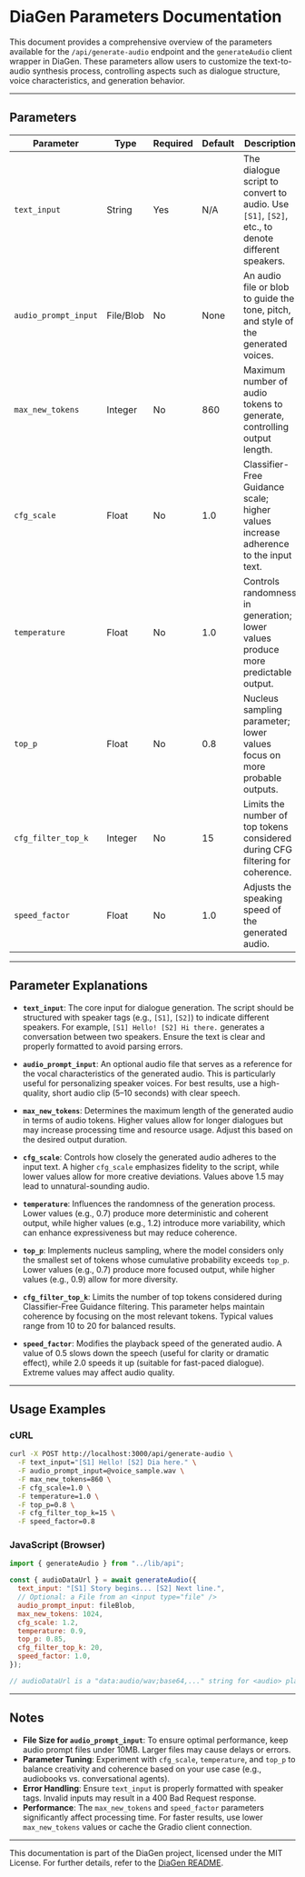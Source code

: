 
# DiaGen Parameters Documentation

This document provides a comprehensive overview of the parameters available for the `/api/generate-audio` endpoint and the `generateAudio` client wrapper in DiaGen. These parameters allow users to customize the text-to-audio synthesis process, controlling aspects such as dialogue structure, voice characteristics, and generation behavior.

---

## Parameters

| Parameter              | Type          | Required | Default | Description                                                                                  | Range/Constraints                          |
|------------------------|---------------|----------|---------|----------------------------------------------------------------------------------------------|--------------------------------------------|
| `text_input`           | String        | Yes      | N/A     | The dialogue script to convert to audio. Use `[S1]`, `[S2]`, etc., to denote different speakers. | Must be non-empty.                         |
| `audio_prompt_input`   | File/Blob     | No       | None    | An audio file or blob to guide the tone, pitch, and style of the generated voices.            | WAV or MP3 format, <10MB recommended.      |
| `max_new_tokens`       | Integer       | No       | 860     | Maximum number of audio tokens to generate, controlling output length.                        | 1–2048; higher values increase duration.   |
| `cfg_scale`            | Float         | No       | 1.0     | Classifier-Free Guidance scale; higher values increase adherence to the input text.           | 0.1–5.0; typical range: 0.8–1.5.           |
| `temperature`          | Float         | No       | 1.0     | Controls randomness in generation; lower values produce more predictable output.              | 0.1–2.0; typical range: 0.7–1.2.           |
| `top_p`                | Float         | No       | 0.8     | Nucleus sampling parameter; lower values focus on more probable outputs.                      | 0.1–1.0; typical range: 0.7–0.9.           |
| `cfg_filter_top_k`     | Integer       | No       | 15      | Limits the number of top tokens considered during CFG filtering for coherence.                | 1–100; typical range: 10–20.               |
| `speed_factor`         | Float         | No       | 1.0     | Adjusts the speaking speed of the generated audio.                                            | 0.5–2.0; 0.5=slower, 2.0=faster.          |

---

## Parameter Explanations

- **`text_input`**: The core input for dialogue generation. The script should be structured with speaker tags (e.g., `[S1]`, `[S2]`) to indicate different speakers. For example, `[S1] Hello! [S2] Hi there.` generates a conversation between two speakers. Ensure the text is clear and properly formatted to avoid parsing errors.

- **`audio_prompt_input`**: An optional audio file that serves as a reference for the vocal characteristics of the generated audio. This is particularly useful for personalizing speaker voices. For best results, use a high-quality, short audio clip (5–10 seconds) with clear speech.

- **`max_new_tokens`**: Determines the maximum length of the generated audio in terms of audio tokens. Higher values allow for longer dialogues but may increase processing time and resource usage. Adjust this based on the desired output duration.

- **`cfg_scale`**: Controls how closely the generated audio adheres to the input text. A higher `cfg_scale` emphasizes fidelity to the script, while lower values allow for more creative deviations. Values above 1.5 may lead to unnatural-sounding audio.

- **`temperature`**: Influences the randomness of the generation process. Lower values (e.g., 0.7) produce more deterministic and coherent output, while higher values (e.g., 1.2) introduce more variability, which can enhance expressiveness but may reduce coherence.

- **`top_p`**: Implements nucleus sampling, where the model considers only the smallest set of tokens whose cumulative probability exceeds `top_p`. Lower values (e.g., 0.7) produce more focused output, while higher values (e.g., 0.9) allow for more diversity.

- **`cfg_filter_top_k`**: Limits the number of top tokens considered during Classifier-Free Guidance filtering. This parameter helps maintain coherence by focusing on the most relevant tokens. Typical values range from 10 to 20 for balanced results.

- **`speed_factor`**: Modifies the playback speed of the generated audio. A value of 0.5 slows down the speech (useful for clarity or dramatic effect), while 2.0 speeds it up (suitable for fast-paced dialogue). Extreme values may affect audio quality.

---

## Usage Examples

### cURL

```bash
curl -X POST http://localhost:3000/api/generate-audio \
  -F text_input="[S1] Hello! [S2] Dia here." \
  -F audio_prompt_input=@voice_sample.wav \
  -F max_new_tokens=860 \
  -F cfg_scale=1.0 \
  -F temperature=1.0 \
  -F top_p=0.8 \
  -F cfg_filter_top_k=15 \
  -F speed_factor=0.8
```

### JavaScript (Browser)

```javascript
import { generateAudio } from "../lib/api";

const { audioDataUrl } = await generateAudio({
  text_input: "[S1] Story begins... [S2] Next line.",
  // Optional: a File from an <input type="file" />
  audio_prompt_input: fileBlob,
  max_new_tokens: 1024,
  cfg_scale: 1.2,
  temperature: 0.9,
  top_p: 0.85,
  cfg_filter_top_k: 20,
  speed_factor: 1.0,
});

// audioDataUrl is a "data:audio/wav;base64,..." string for <audio> playback
```

---

## Notes

- **File Size for `audio_prompt_input`**: To ensure optimal performance, keep audio prompt files under 10MB. Larger files may cause delays or errors.
- **Parameter Tuning**: Experiment with `cfg_scale`, `temperature`, and `top_p` to balance creativity and coherence based on your use case (e.g., audiobooks vs. conversational agents).
- **Error Handling**: Ensure `text_input` is properly formatted with speaker tags. Invalid inputs may result in a 400 Bad Request response.
- **Performance**: The `max_new_tokens` and `speed_factor` parameters significantly affect processing time. For faster results, use lower `max_new_tokens` values or cache the Gradio client connection.

---

This documentation is part of the DiaGen project, licensed under the MIT License. For further details, refer to the [DiaGen README](README.md).
